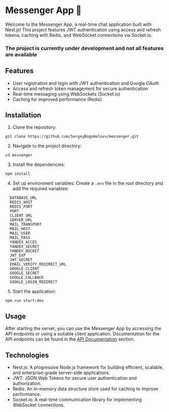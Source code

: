 # Messenger App 💬

Welcome to the Messenger App, a real-time chat application built with Nest.js! This project features JWT authentication using access and refresh tokens, caching with Redis, and WebSocket connections via Socket.io.

### The project is currently under development and not all features are available

## Features

- User registration and login with JWT authentication and Google OAuth
- Access and refresh token management for secure authentication
- Real-time messaging using WebSockets (Socket.io)
- Caching for improved performance (Redis)

## Installation

1. Clone the repository:

```
git clone https://github.com/SergeyBogomolovv/messenger.git
```

2. Navigate to the project directory:

```
cd messenger
```

3. Install the dependencies:

```
npm install
```

4. Set up environment variables:
   Create a `.env` file in the root directory and add the required variables:

```
  DATABASE_URL
  REDIS_HOST
  REDIS_PORT
  PORT
  CLIENT_URL
  SERVER_URL
  MAIL_TRANSPORT
  MAIL_HOST
  MAIL_USER
  MAIL_PASS
  YANDEX_ACCES
  YANDEX_SECRET
  YANDEX_BUCKET
  JWT_EXP
  JWT_SECRET
  EMAIL_VERIFY_REDIRECT_URL
  GOOGLE_CLIENT
  GOOGLE_SECRET
  GOOGLE_CALLBACK
  GOOGLE_LOGIN_REDIRECT
```

5. Start the application:

```
npm run start:dev
```

## Usage

After starting the server, you can use the Messenger App by accessing the API endpoints or using a suitable client application. Documentation for the API endpoints can be found in the [API Documentation](#api/docs) section.

## Technologies

- Nest.js: A progressive Node.js framework for building efficient, scalable, and enterprise-grade server-side applications.
- JWT: JSON Web Tokens for secure user authentication and authorization.
- Redis: An in-memory data structure store used for caching to improve performance.
- Socket.io: A real-time communication library for implementing WebSocket connections.
